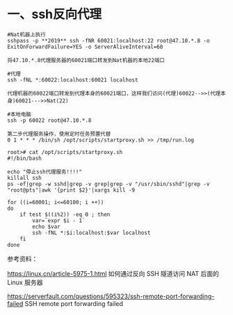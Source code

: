 # 一、ssh反向代理
```
#Nat机器上执行
sshpass -p **2019** ssh -fNR 60021:localhost:22 root@47.10.*.8 -o ExitOnForwardFailure=YES -o ServerAliveInterval=60

将47.10.*.8代理服务器的60021端口转发到Nat机器的本地22端口

#代理
ssh -fNL *:60022:localhost:60021 localhost

代理机器的60022端口转发到代理本身的60021端口，这样我们访问(代理)60022-->>(代理本身)60021--->>Nat(22)

#本地电脑
ssh -p 60022 root@47.10.*.8
```


```
第二步代理服务操作，使用定时任务预置代替
0 1 * * * /bin/sh /opt/scripts/startproxy.sh >> /tmp/run.log

root># cat /opt/scripts/startproxy.sh
#!/bin/bash

echo "停止ssh代理服务!!!!"
killall ssh
ps -ef|grep -w sshd|grep -v grep|grep -v "/usr/sbin/sshd"|grep -v "root@pts"|awk '{print $2}'|xargs kill -9

for ((i=60001; i<=60100; i ++))
do
    if test $((i%2)) -eq 0 ; then
        var=`expr $i - 1`
        echo $var
        ssh -fNL *:$i:localhost:$var localhost
    fi
done
```
参考资料：

https://linux.cn/article-5975-1.html  如何通过反向 SSH 隧道访问 NAT 后面的 Linux 服务器

https://serverfault.com/questions/595323/ssh-remote-port-forwarding-failed    SSH remote port forwarding failed
